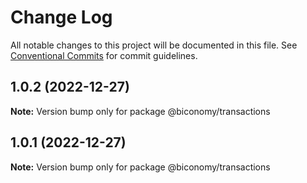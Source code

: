 # Change Log

All notable changes to this project will be documented in this file.
See [Conventional Commits](https://conventionalcommits.org) for commit guidelines.

## 1.0.2 (2022-12-27)

**Note:** Version bump only for package @biconomy/transactions

## 1.0.1 (2022-12-27)

**Note:** Version bump only for package @biconomy/transactions
